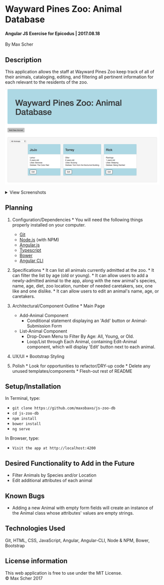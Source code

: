 # Wayward Pines Zoo: Animal Database
#### Angular JS Exercise for Epicodus | 2017.08.18

By Max Scher

## Description
This application allows the staff at Wayward Pines Zoo keep track of all of their animals, cataloging, editing, and filtering all pertinent information for each relevant to the residents of the zoo.

![Homepage](/src/assets/homepage.png)

<details>
<summary>View Screenshots</summary>
  <br>
  Filer by Age:
  <br>
  <img src="/src/assets/all_animals.png">
  <br>
  <img src="/src/assets/young_animal.png">
  <br><br>
  Add Animal:
  <br>
  <img src="/src/assets/add_animal_form.png">
  <br>
  <img src="/src/assets/added_animal.png">
  <br>
</details>

## Planning
  1. Configuration/Dependencies
    * You will need the following things properly installed on your computer.
      * [Git](https://git-scm.com/)
      * [Node.js](https://nodejs.org/) (with NPM)
      * [Angular.js](https://angular.io/)
      * [Typescript](https://www.typescriptlang.org/)
      * [Bower](https://bower.io/)
      * [Angular CLI](https://github.com/angular/angular-cli)

  2. Specifications
    * It can list all animals currently admitted at the zoo.
    * It can filter the list by age (old or young).
    * It can allow users to add a newly-admitted animal to the app, along with the new animal's species, name, age, diet, zoo location, number of needed caretakers, sex, one like and one dislike.
    * It can allow users to edit an animal's name, age, or caretakers.

  3. Architectural/Component Outline
    * Main Page
      * Add-Animal Component
        * Conditional statement displaying an 'Add' button or Animal-Submission Form
      * List-Animal Component
        * Drop-Down Menu to Filter By Age: All, Young, or Old.
        * Loop/List through Each Animal, containing Edit-Animal component, which will display 'Edit' button next to each animal.

  4. UX/UI
    * Bootstrap Styling

  5. Polish
    * Look for opportunities to refactor/DRY-up code
    * Delete any unused templates/components
    * Flesh-out rest of README

## Setup/Installation
In Terminal, type:
  * `git clone https://github.com/maxobaxo/js-zoo-db`
  * `cd js-zoo-db`
  * `npm install`
  * `bower install`
  * `ng serve`

In Browser, type:
  * `Visit the app at http://localhost:4200`

## Desired Functionality to Add in the Future
  * Filter Animals by Species and/or Location
  * Edit additional attributes of each animal

## Known Bugs
  * Adding a new Animal with empty form fields will create an instance of the Animal class whose attributes' values are empty strings.

## Technologies Used
  Git, HTML, CSS, JavaScript, Angular, Angular-CLI, Node & NPM, Bower, Bootstrap

## License information
  This web application is free to use under the MIT License.  
  &copy;
  Max Scher 2017

